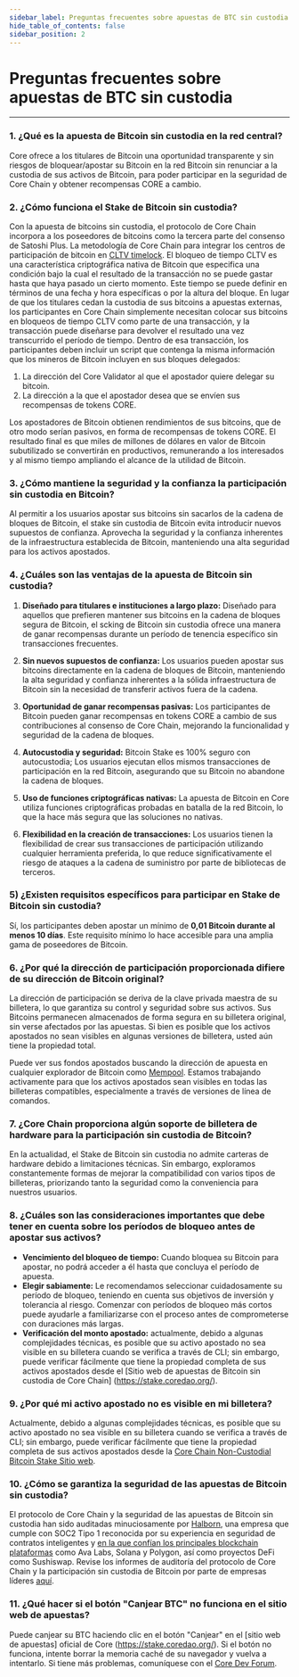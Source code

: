 ```yaml
---
sidebar_label: Preguntas frecuentes sobre apuestas de BTC sin custodia
hide_table_of_contents: false
sidebar_position: 2
---
```


# Preguntas frecuentes sobre apuestas de BTC sin custodia

---

### 1. ¿Qué es la apuesta de Bitcoin sin custodia en la red central?

Core ofrece a los titulares de Bitcoin una oportunidad transparente y sin riesgos de bloquear/apostar su Bitcoin en la red Bitcoin sin renunciar a la custodia de sus activos de Bitcoin, para poder participar en la seguridad de Core Chain y obtener recompensas CORE a cambio.

### 2. ¿Cómo funciona el Stake de Bitcoin sin custodia?

Con la apuesta de bitcoins sin custodia, el protocolo de Core Chain incorpora a los poseedores de bitcoins como la tercera parte del consenso de Satoshi Plus. La metodología de Core Chain para integrar los centros de participación de bitcoin en [CLTV timelock](https://en.bitcoin.it/wiki/Timelock#CheckLockTimeVerify). El bloqueo de tiempo CLTV es una característica criptográfica nativa de Bitcoin que especifica una condición bajo la cual el resultado de la transacción no se puede gastar hasta que haya pasado un cierto momento. Este tiempo se puede definir en términos de una fecha y hora específicas o por la altura del bloque. En lugar de que los titulares cedan la custodia de sus bitcoins a apuestas externas, los participantes en Core Chain simplemente necesitan colocar sus bitcoins en bloqueos de tiempo CLTV como parte de una transacción, y la transacción puede diseñarse para devolver el resultado una vez transcurrido el período de tiempo. Dentro de esa transacción, los participantes deben incluir un script que contenga la misma información que los mineros de Bitcoin incluyen en sus bloques delegados:

1. La dirección del Core Validator al que el apostador quiere delegar su bitcoin.
2. La dirección a la que el apostador desea que se envíen sus recompensas de tokens CORE.

Los apostadores de Bitcoin obtienen rendimientos de sus bitcoins, que de otro modo serían pasivos, en forma de recompensas de tokens CORE. El resultado final es que miles de millones de dólares en valor de Bitcoin subutilizado se convertirán en productivos, remunerando a los interesados ​​y al mismo tiempo ampliando el alcance de la utilidad de Bitcoin.

### 3. ¿Cómo mantiene la seguridad y la confianza la participación sin custodia en Bitcoin?

Al permitir a los usuarios apostar sus bitcoins sin sacarlos de la cadena de bloques de Bitcoin, el stake sin custodia de Bitcoin evita introducir nuevos supuestos de confianza. Aprovecha la seguridad y la confianza inherentes de la infraestructura establecida de Bitcoin, manteniendo una alta seguridad para los activos apostados.

### 4. ¿Cuáles son las ventajas de la apuesta de Bitcoin sin custodia?

1. **Diseñado para titulares e instituciones a largo plazo:** Diseñado para aquellos que prefieren mantener sus bitcoins en la cadena de bloques segura de Bitcoin, el scking de Bitcoin sin custodia ofrece una manera de ganar recompensas durante un período de tenencia específico sin transacciones frecuentes.

2. **Sin nuevos supuestos de confianza:** Los usuarios pueden apostar sus bitcoins directamente en la cadena de bloques de Bitcoin, manteniendo la alta seguridad y confianza inherentes a la sólida infraestructura de Bitcoin sin la necesidad de transferir activos fuera de la cadena.

3. **Oportunidad de ganar recompensas pasivas:** Los participantes de Bitcoin pueden ganar recompensas en tokens CORE a cambio de sus contribuciones al consenso de Core Chain, mejorando la funcionalidad y seguridad de la cadena de bloques.

4. **Autocustodia y seguridad:** Bitcoin Stake es 100% seguro con autocustodia; Los usuarios ejecutan ellos mismos transacciones de participación en la red Bitcoin, asegurando que su Bitcoin no abandone la cadena de bloques.

5. **Uso de funciones criptográficas nativas:** La apuesta de Bitcoin en Core utiliza funciones criptográficas probadas en batalla de la red Bitcoin, lo que la hace más segura que las soluciones no nativas.

6. **Flexibilidad en la creación de transacciones:** Los usuarios tienen la flexibilidad de crear sus transacciones de participación utilizando cualquier herramienta preferida, lo que reduce significativamente el riesgo de ataques a la cadena de suministro por parte de bibliotecas de terceros.

### 5) ¿Existen requisitos específicos para participar en Stake de Bitcoin sin custodia?

Sí, los participantes deben apostar un mínimo de **0,01 Bitcoin durante al menos 10 días**. Este requisito mínimo lo hace accesible para una amplia gama de poseedores de Bitcoin.

### 6. ¿Por qué la dirección de participación proporcionada difiere de su dirección de Bitcoin original?

La dirección de participación se deriva de la clave privada maestra de su billetera, lo que garantiza su control y seguridad sobre sus activos. Sus Bitcoins permanecen almacenados de forma segura en su billetera original, sin verse afectados por las apuestas. Si bien es posible que los activos apostados no sean visibles en algunas versiones de billetera, usted aún tiene la propiedad total.

Puede ver sus fondos apostados buscando la dirección de apuesta en cualquier explorador de Bitcoin como [Mempool](https://mempool.space/). Estamos trabajando activamente para que los activos apostados sean visibles en todas las billeteras compatibles, especialmente a través de versiones de línea de comandos.

### 7. ¿Core Chain proporciona algún soporte de billetera de hardware para la participación sin custodia de Bitcoin?

En la actualidad, el Stake de Bitcoin sin custodia no admite carteras de hardware debido a limitaciones técnicas. Sin embargo, exploramos constantemente formas de mejorar la compatibilidad con varios tipos de billeteras, priorizando tanto la seguridad como la conveniencia para nuestros usuarios.

### 8. ¿Cuáles son las consideraciones importantes que debe tener en cuenta sobre los períodos de bloqueo antes de apostar sus activos?

- **Vencimiento del bloqueo de tiempo:** Cuando bloquea su Bitcoin para apostar, no podrá acceder a él hasta que concluya el período de apuesta.
- **Elegir sabiamente:** Le recomendamos seleccionar cuidadosamente su período de bloqueo, teniendo en cuenta sus objetivos de inversión y tolerancia al riesgo. Comenzar con períodos de bloqueo más cortos puede ayudarle a familiarizarse con el proceso antes de comprometerse con duraciones más largas.
- **Verificación del monto apostado:** actualmente, debido a algunas complejidades técnicas, es posible que su activo apostado no sea visible en su billetera cuando se verifica a través de CLI; sin embargo, puede verificar fácilmente que tiene la propiedad completa de sus activos apostados desde el [Sitio web de apuestas de Bitcoin sin custodia de Core Chain] (https://stake.coredao.org/).

### 9. ¿Por qué mi activo apostado no es visible en mi billetera?

Actualmente, debido a algunas complejidades técnicas, es posible que su activo apostado no sea visible en su billetera cuando se verifica a través de CLI; sin embargo, puede verificar fácilmente que tiene la propiedad completa de sus activos apostados desde la [Core Chain Non-Custodial Bitcoin Stake Sitio web](https://stake.coredao.org/).

### 10. ¿Cómo se garantiza la seguridad de las apuestas de Bitcoin sin custodia?

El protocolo de Core Chain y la seguridad de las apuestas de Bitcoin sin custodia han sido auditadas minuciosamente por [Halborn](https://www.halborn.com/), una empresa que cumple con SOC2 Tipo 1 reconocida por su experiencia en seguridad de contratos inteligentes y [en la que confían los principales blockchain plataformas](https://www.halborn.com/about/who-trusts-us) como Ava Labs, Solana y Polygon, así como proyectos DeFi como Sushiswap. Revise los informes de auditoría del protocolo de Core Chain y la participación sin custodia de Bitcoin por parte de empresas líderes [aquí](../Learn/audit.md).

### 11. ¿Qué hacer si el botón "Canjear BTC" no funciona en el sitio web de apuestas?

Puede canjear su BTC haciendo clic en el botón "Canjear" en el [sitio web de apuestas] oficial de Core (https://stake.coredao.org/). Si el botón no funciona, intente borrar la memoria caché de su navegador y vuelva a intentarlo. Si tiene más problemas, comuníquese con el [Core Dev Forum](https://forum.coredao.org/).
